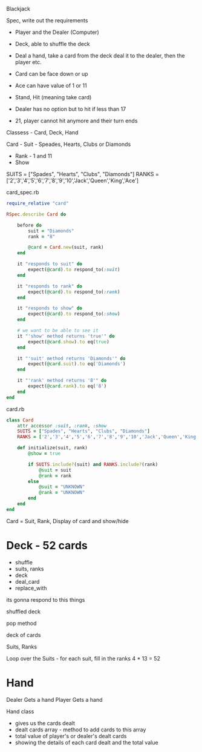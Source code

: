 Blackjack

Spec, write out the requirements

- Player and the Dealer (Computer)

- Deck, able to shuffle the deck

- Deal a hand, take a card from the deck deal it to the dealer, then the player etc.

- Card can be face down or up

- Ace can have value of 1 or 11

- Stand, Hit (meaning take card)

- Dealer has no option but to hit if less than 17

- 21, player cannot hit anymore and their turn ends

Classess - Card, Deck, Hand

Card - Suit - Speades, Hearts, Clubs or Diamonds
- Rank - 1 and 11
- Show

SUITS = ["Spades", "Hearts", "Clubs", "Diamonds"]
RANKS = ['2','3','4','5','6','7','8','9','10','Jack','Queen','King','Ace']

card_spec.rb
```ruby
require_relative "card"

RSpec.describe Card do

	before do
		suit = "Diamonds"
		rank = "8"

		@card = Card.new(suit, rank)
	end

	it "responds to suit" do
		expect(@card).to respond_to(:suit)
	end

	it "responds to rank" do
		expect(@card).to respond_to(:rank)
	end

	it "responds to show" do
		expect(@card).to respond_to(:show)
	end

	# we want to be able to see it
	it "'show' method returns 'true'" do
		expect(@card.show).to eq(true)
	end

	it "'suit' method returns 'Diamonds'" do
		expect(@card.suit).to eq('Diamonds')
	end

	it "'rank' method returns '8'" do
		expect(@card.rank).to eq('8')
	end
end
````

card.rb

```ruby
class Card
	attr_accessor :suit, :rank, :show
	SUITS = ["Spades", "Hearts", "Clubs", "Diamonds"]
	RANKS = ['2','3','4','5','6','7','8','9','10','Jack','Queen','King','Ace']

	def initialize(suit, rank)
		@show = true

		if SUITS.include?(suit) and RANKS.include?(rank)
			@suit = suit
			@rank = rank
		else
			@suit = "UNKNOWN"
			@rank = "UNKNOWN"
		end
	end
end
```


Card = Suit, Rank, Display of card and show/hide

# Deck - 52 cards
- shuffle
- suits, ranks
- deck
- deal_card
- replace_with

its gonna respond to this things

shuffled deck

pop method

deck of cards

Suits, Ranks

Loop over the Suits - for each suit, fill in the ranks
4 * 13 = 52


# Hand

Dealer
Gets a hand
Player
Gets a hand

Hand class
- gives us the cards dealt
- dealt cards array - method to add cards to this array
- total value of player's or dealer's dealt cards
- showing the details of each card dealt and the total value




























